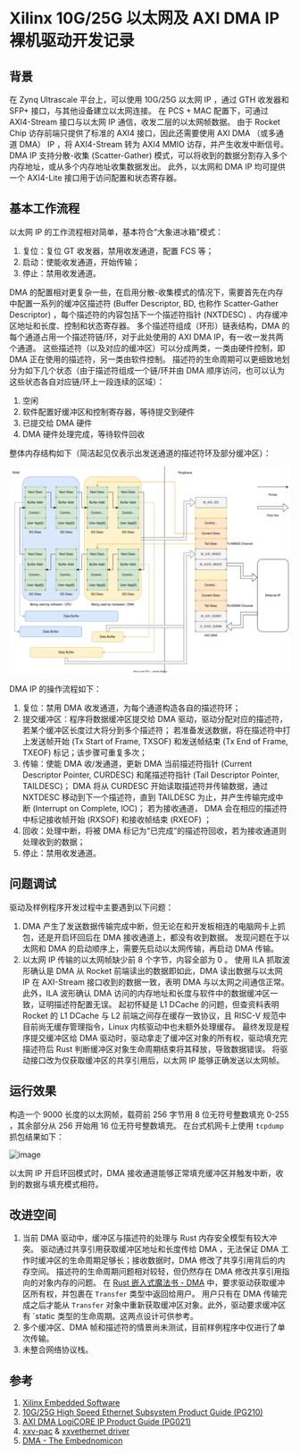 # Xilinx 10G/25G 以太网及 AXI DMA IP 裸机驱动开发记录

## 背景

在 Zynq Ultrascale 平台上，可以使用 10G/25G 以太网 IP ，通过 GTH 收发器和 SFP+ 接口，与其他设备建立以太网连接。
在 PCS + MAC 配置下，可通过 AXI4-Stream 接口与以太网 IP 通信，收发二层的以太网帧数据。
由于 Rocket Chip 访存前端只提供了标准的 AXI4 接口，因此还需要使用 AXI DMA （或多通道 DMA） IP ，将 AXI4-Stream 转为 AXI4 MMIO 访存，并产生收发中断信号。
DMA IP 支持分散-收集 (Scatter-Gather) 模式，可以将收到的数据分割存入多个内存地址，或从多个内存地址收集数据发出。
此外，以太网和 DMA IP 均可提供一个 AXI4-Lite 接口用于访问配置和状态寄存器。

## 基本工作流程

以太网 IP 的工作流程相对简单，基本符合“大象进冰箱”模式：

1. 复位：复位 GT 收发器，禁用收发通道，配置 FCS 等；
2. 启动：使能收发通道，开始传输；
3. 停止：禁用收发通道。

DMA 的配置相对更复杂一些，在启用分散-收集模式的情况下，需要首先在内存中配置一系列的缓冲区描述符 (Buffer Descriptor, BD,
也称作 Scatter-Gather Descriptor) ，每个描述符的内容包括下一个描述符指针 (NXTDESC) 、内存缓冲区地址和长度、控制和状态寄存器。
多个描述符组成（环形）链表结构，DMA 的每个通道占用一个描述符链/环，对于此处使用的 AXI DMA IP，有一收一发共两个通道。
这些描述符（以及对应的缓冲区）可以分成两类，一类由硬件控制，即 DMA 正在使用的描述符，另一类由软件控制。
描述符的生命周期可以更细致地划分为如下几个状态（由于描述符组成一个链/环并由 DMA 顺序访问，也可以认为这些状态各自对应链/环上一段连续的区域）：

1. 空闲
2. 软件配置好缓冲区和控制寄存器，等待提交到硬件
3. 已提交给 DMA 硬件
4. DMA 硬件处理完成，等待软件回收

整体内存结构如下（简洁起见仅表示出发送通道的描述符环及部分缓冲区）：

![axidma](axi-dma.svg)

DMA IP 的操作流程如下：

1. 复位：禁用 DMA 收发通道，为每个通道构造各自的描述符环；
2. 提交缓冲区：程序将数据缓冲区提交给 DMA 驱动，驱动分配对应的描述符，若某个缓冲区长度过大将分到多个描述符；
   若准备发送数据，将在描述符中打上发送帧开始 (Tx Start of Frame, TXSOF) 和发送帧结束 (Tx End of Frame, TXEOF) 标记；该步骤可重复多次；
3. 传输：使能 DMA 收/发通道，更新 DMA 当前描述符指针 (Current Descriptor Pointer, CURDESC) 和尾描述符指针 (Tail Descriptor Pointer, TAILDESC)；
   DMA 将从 CURDESC 开始读取描述符并传输数据，通过 NXTDESC 移动到下一个描述符，直到 TAILDESC 为止，并产生传输完成中断 (Interrupt on Complete, IOC)；
   若为接收通道， DMA 会在相应的描述符中标记接收帧开始 (RXSOF) 和接收帧结束 (RXEOF) ；
4. 回收：处理中断，将被 DMA 标记为“已完成”的描述符回收，若为接收通道则处理收到的数据；
5. 停止：禁用收发通道。

## 问题调试

驱动及样例程序开发过程中主要遇到以下问题：

1. DMA 产生了发送数据传输完成中断，但无论在和开发板相连的电脑网卡上抓包，还是开启环回后在 DMA 接收通道上，都没有收到数据。
   发现问题在于以太网和 DMA 的启动顺序上，需要先启动以太网传输，再启动 DMA 传输。
2. 以太网 IP 传输的以太网帧缺少前 8 个字节，内容全部为 0 。
   使用 ILA 抓取波形确认是 DMA 从 Rocket 前端读出的数据即如此，DMA 读出数据与以太网 IP 在 AXI-Stream 接口收到的数据一致，表明 DMA 与以太网之间通信正常。
   此外，ILA 波形确认 DMA 访问的内存地址和长度与软件中的数据缓冲区一致，证明描述符配置无误。
   起初怀疑是 L1 DCache 的问题，但查资料表明 Rocket 的 L1 DCache 与 L2 前端之间存在缓存一致协议，且 RISC-V 规范中目前尚无缓存管理指令，Linux 内核驱动中也未额外处理缓存。
   最终发现是程序提交缓冲区给 DMA 驱动时，驱动拿走了缓冲区对象的所有权，驱动填充完描述符后 Rust 判断缓冲区对象生命周期结束将其释放，导致数据错误。
   将驱动接口改为仅获取缓冲区的共享引用后，以太网 IP 能够正确发送以太网帧。

## 运行效果

构造一个 9000 长度的以太网帧，载荷前 256 字节用 8 位无符号整数填充 0-255 ，其余部分从 256 开始用 16 位无符号整数填充。
在台式机网卡上使用 `tcpdump` 抓包结果如下：

![image](https://github.com/Gallium70/uintr_dev_log/assets/52118815/2cbc512e-1e33-4dc7-8491-89e735800277)

以太网 IP 开启环回模式时，DMA 接收通道能够正常填充缓冲区并触发中断，收到的数据与填充模式相符。

## 改进空间

1. 当前 DMA 驱动中，缓冲区与描述符的处理与 Rust 内存安全模型有较大冲突。
   驱动通过共享引用获取缓冲区地址和长度传给 DMA ，无法保证 DMA 工作时缓冲区的生命周期足够长；接收数据时，DMA 修改了共享引用背后的内存空间。
   描述符的生命周期问题相对较轻，但仍然存在 DMA 修改共享引用指向的对象内存的问题。
   在 [Rust 嵌入式魔法书 - DMA](https://docs.rust-embedded.org/embedonomicon/dma.html) 中，要求驱动获取缓冲区所有权，并包裹在 `Transfer` 类型中返回给用户。
   用户只有在 DMA 传输完成之后才能从 `Transfer` 对象中重新获取缓冲区对象。此外，驱动要求缓冲区有 \`static 类型的生命周期。这两点设计可供参考。
2. 多个缓冲区、DMA 帧和描述符的情景尚未测试，目前样例程序中仅进行了单次传输。
3. 未整合网络协议栈。

## 参考

1. [Xilinx Embedded Software](https://github.com/Xilinx/embeddedsw)
2. [10G/25G High Speed Ethernet Subsystem Product Guide (PG210)](https://docs.xilinx.com/r/en-US/pg210-25g-ethernet)
3. [AXI DMA LogiCORE IP Product Guide (PG021)](https://docs.xilinx.com/r/en-US/pg021_axi_dma)
4. [xxv-pac](https://github.com/zflcs/rCore-N/tree/main/pac/xxv-pac) & [xxvethernet driver](https://github.com/zflcs/rCore-N/blob/main/os/src/device/net/xxvethernet.rs)
5. [DMA - The Embednomicon](https://docs.rust-embedded.org/embedonomicon/dma.html)
